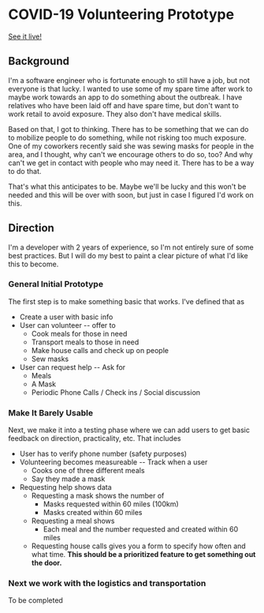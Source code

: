 # COVID-19 Volunteering Prototype

[See it live!](https://covid.nathaniallubitz.com)

## Background

I'm a software engineer who is fortunate enough to still have a job, but not everyone is that lucky. I wanted to use some of my spare time after work to maybe work towards an app to do something about the outbreak. I have relatives who have been laid off and have spare time, but don't want to work retail to avoid exposure. They also don't have medical skills.

Based on that, I got to thinking. There has to be something that we can do to mobilize people to do something, while not risking too much exposure. One of my coworkers recently said she was sewing masks for people in the area, and I thought, why can't we encourage others to do so, too? And why can't we get in contact with people who may need it. There has to be a way to do that.

That's what this anticipates to be. Maybe we'll be lucky and this won't be needed and this will be over with soon, but just in case I figured I'd work on this.

## Direction

I'm a developer with 2 years of experience, so I'm not entirely sure of some best practices. But I will do my best to paint a clear picture of what I'd like this to become.

### General Initial Prototype

The first step is to make something basic that works. I've defined that as

- Create a user with basic info
- User can volunteer -- offer to
  - Cook meals for those in need
  - Transport meals to those in need
  - Make house calls and check up on people
  - Sew masks
- User can request help -- Ask for
  - Meals
  - A Mask
  - Periodic Phone Calls / Check ins / Social discussion

### Make It Barely Usable

Next, we make it into a testing phase where we can add users to get basic feedback on direction, practicality, etc. That includes

- User has to verify phone number (safety purposes)
- Volunteering becomes measureable -- Track when a user
  - Cooks one of three different meals
  - Say they made a mask
- Requesting help shows data
  - Requesting a mask shows the number of
    - Masks requested within 60 miles (100km)
    - Masks created within 60 miles
  - Requesting a meal shows
    - Each meal and the number requested and created within 60 miles
  - Requesting house calls gives you a form to specify how often and what time. **This should be a prioritized feature to get something out the door.**

### Next we work with the logistics and transportation

To be completed
